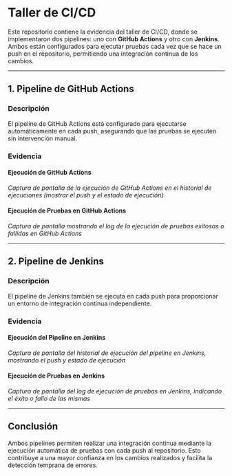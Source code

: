# Taller de CI/CD

Este repositorio contiene la evidencia del taller de CI/CD, donde se implementaron dos pipelines: uno con **GitHub Actions** y otro con **Jenkins**. Ambos están configurados para ejecutar pruebas cada vez que se hace un push en el repositorio, permitiendo una integración continua de los cambios.

---

## 1. Pipeline de GitHub Actions

### Descripción
El pipeline de GitHub Actions está configurado para ejecutarse automáticamente en cada push, asegurando que las pruebas se ejecuten sin intervención manual.

### Evidencia

#### Ejecución de GitHub Actions
*Captura de pantalla de la ejecución de GitHub Actions en el historial de ejecuciones (mostrar el push y el estado de ejecución)*

#### Ejecución de Pruebas en GitHub Actions
*Captura de pantalla mostrando el log de la ejecución de pruebas exitosas o fallidas en GitHub Actions*

---

## 2. Pipeline de Jenkins

### Descripción
El pipeline de Jenkins también se ejecuta en cada push para proporcionar un entorno de integración continua independiente.

### Evidencia

#### Ejecución del Pipeline en Jenkins
*Captura de pantalla del historial de ejecución del pipeline en Jenkins, mostrando el push y estado de ejecución*

#### Ejecución de Pruebas en Jenkins
*Captura de pantalla del log de ejecución de pruebas en Jenkins, indicando el éxito o fallo de las mismas*

---

## Conclusión

Ambos pipelines permiten realizar una integración continua mediante la ejecución automática de pruebas con cada push al repositorio. Esto contribuye a una mayor confianza en los cambios realizados y facilita la detección temprana de errores.
